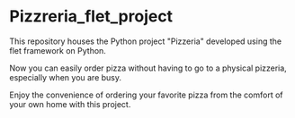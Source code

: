 # Pizzreria_flet_project
This repository houses the Python project "Pizzeria" developed using the flet framework on Python.

Now you can easily order pizza without having to go to a physical pizzeria, especially when you are busy.

Enjoy the convenience of ordering your favorite pizza from the comfort of your own home with this project.
